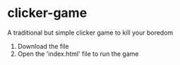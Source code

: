 # clicker-game
A traditional but simple clicker game to kill your boredom

1. Download the file
2. Open the 'index.html' file to run the game

